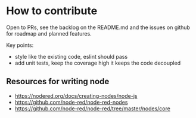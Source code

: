 # How to contribute

Open to PRs, see the backlog on the README.md and the issues on github for roadmap and planned features.

Key points:

- style like the existing code, eslint should pass
- add unit tests, keep the coverage high it keeps the code decoupled

## Resources for writing node

* https://nodered.org/docs/creating-nodes/node-js
* https://github.com/node-red/node-red-nodes
* https://github.com/node-red/node-red/tree/master/nodes/core
